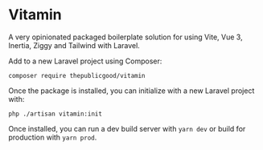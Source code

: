 # Vitamin

A very opinionated packaged boilerplate solution for using Vite, Vue 3, Inertia, Ziggy and Tailwind with Laravel.

Add to a new Laravel project using Composer:

```shell
composer require thepublicgood/vitamin
```

Once the package is installed, you can initialize with a new Laravel project with:

```shell
php ./artisan vitamin:init
```

Once installed, you can run a dev build server with `yarn dev` or build for production with `yarn prod`.
